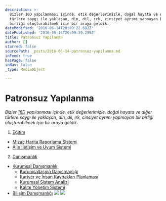```yaml
---
description: >-
  Bizler 16D yapılanması içinde, etik değerlerimizle, doğal hayata ve diğer
  türlere saygı ile yaklaşan, din, dil, ırk, cinsiyet ayrımı yapmayan bir
  birliği oluşturabilmek için bir araya geldik.
dateModified: '2016-06-14T20:09:22.682Z'
datePublished: '2016-06-14T20:09:39.295Z'
title: Patronsuz Yapılanma
author: []
starred: false
sourcePath: _posts/2016-06-14-patronsuz-yapilanma.md
inFeed: true
hasPage: false
inNav: false
_type: MediaObject

---
```

# **Patronsuz Yapılanma**

_Bizler [16D][0] yapılanması içinde, etik değerlerimizle, doğal hayata ve diğer türlere saygı ile yaklaşan, din, dil, ırk, cinsiyet ayrımı yapmayan bir birliği oluşturabilmek için bir araya geldik._

1. [Eğitim][1]
  * [Mizaç Harita Raporlama Sistemi][2]
  * [Aile İletişim ve Uyum Sistemi][3]
2. [Danışmanlık][1]
  * [Kurumsal Danışmanlık][1]
    * [Kurumsallaşma Danışmanlığı][4]
    * [Kariyer ve İnsan Kaynakları Planlaması][5]
    * [Kurumsal Sistem Analizi][6]
    * [Kalite Yönetim Sistemi][7]
  * [Bilişim Danışmanlığı][8]
![](https://the-grid-user-content.s3-us-west-2.amazonaws.com/a36d4454-4c6e-4336-922a-b9a2cd858501.jpg)
![](https://the-grid-user-content.s3-us-west-2.amazonaws.com/cf02c307-22fb-41af-ad24-1d71093658e5.jpg)

[0]: 16d.com.tr "16D"
[1]: http://16d.com.tr/patronsuz-yapilanma/
[2]: http://16d.com.tr/mizac-harita-raporlama-sistemi/
[3]: http://16d.com.tr/aile-iletisim-ve-uyum-sistemi/
[4]: http://16d.com.tr/kurumsallasma-danismanligi/
[5]: http://16d.com.tr/kariyer-ve-insan-kaynaklari-planlamasi/
[6]: http://16d.com.tr/kurumsal-sistem-analizi/
[7]: http://16d.com.tr/kalite-yonetim-sistemi/
[8]: http://16d.com.tr/bilisim-danismanligi/